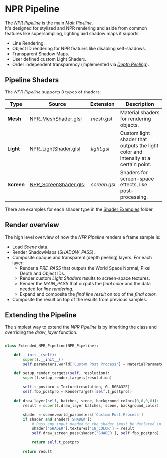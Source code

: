 # NPR Pipeline

The [*NPR Pipeline*](NPR_Pipeline.py) is the main *Malt Pipeline*.  
It's designed for stylized and NPR rendering and aside from common features like supersampling, lighting and shadow maps it suports:

* Line Rendering.
* Object ID rendering for NPR features like disabling self-shadows.
* Transparent Shadow Maps.
* User defined custom Light Shaders.
* Order independent transparency (implemented via [*Depth Peeling*](https://en.wikipedia.org/wiki/Depth_peeling)).

## Pipeline Shaders

The *NPR Pipeline* supports 3 types of shaders:

| Type | Source | Extension | Description |
|------|-------------|-----------|-------------|
| **Mesh** | [NPR_MeshShader.glsl](../../Shaders/Pipelines/NPR_Pipeline/NPR_MeshShader.glsl) | *.mesh.gsl* | Material shaders for rendering objects.
| **Light** | [NPR_LightShader.glsl](../../Shaders/Pipelines/NPR_Pipeline/NPR_LightShader.glsl) | *.light.gsl* | Custom light shader that outputs the light color and intensity at a certain point.
| **Screen** | [NPR_ScreenShader.glsl](../../Shaders/Pipelines/NPR_Pipeline/NPR_ScreenShader.glsl) | *.screen.gsl* | Shaders for screen-space effects, like post-processing.

There are examples for each shader type in the [Shader Examples](../../../Shader%20Examples) folder.


## Render overview

The high level overview of how the *NPR Pipeline* renders a frame sample is:

* Load *Scene* data.
* Render ShadowMaps (*SHADOW_PASS*).
* Composite opaque and transparent (depth peeling) layers. For each layer:
    * Render a *PRE_PASS* that outputs the World Space Normal, Pixel Depth and Object IDs.
    * Render custom *Light Shaders* results to screen-space textures.
    * Render the *MAIN_PASS* that outputs the *final color* and the data needed for *line rendering*.
    * Expand and composite the *final line result* on top of the *final color*.
* Composite the result on top of the results from previous samples.


## Extending the Pipeline

The simplest way to extend the *NPR Pipeline* is by inheriting the class and overriding the *draw_layer* function.

```python

class Extended_NPR_Pipeline(NPR_Pipeline):

    def __init__(self):
        super().__init__()
        self.parameters.world['Custom Post Process'] = MaterialParameter('', 'screen')
    
    def setup_render_targets(self, resolution):
        super().setup_render_targets(resolution)
        
        self.t_postpro = Texture(resolution, GL_RGBA32F)
        self.fbo_postpro = RenderTarget([self.t_postpro])
    
    def draw_layer(self, batches, scene, background_color=(0,0,0,0)):
        result = super().draw_layer(batches, scene, background_color)

        shader = scene.world_parameters['Custom Post Process']
        if shader and shader['SHADER']:
            # Pass any input needed to the shader (must be declared in the shader source)
            shader['SHADER'].textures['IN_COLOR'] = result
            self.draw_screen_pass(shader['SHADER'], self.fbo_postpro)

            return self.t_postpro
        
        return result

```

